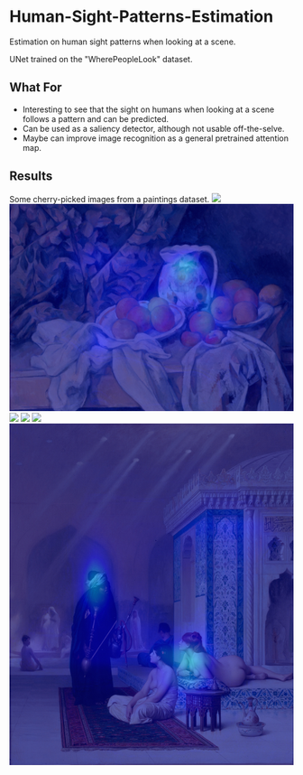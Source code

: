 # Human-Sight-Patterns-Estimation
Estimation on human sight patterns when looking at a scene.


UNet trained on the "WherePeopleLook" dataset.


## What For
- Interesting to see that the sight on humans when looking at a scene follows a pattern and can be predicted.
- Can be used as a saliency detector, although not usable off-the-selve.
- Maybe can improve image recognition as a general pretrained attention map.

## Results
Some cherry-picked images from a paintings dataset.
![](./tests/Bellotto,_Bernardo_-_Neumarkt_in_Dresden.jpg)
![](./tests/Cezanne,_Paul_-_Still_Life_with_a_Curtain.jpg)
![](./tests/Marquet,_Albert_-_The_Bay_of_Naples.jpg)
![](./tests/Vlaminck,_Maurice_de_-_Bougival.jpg)
![](./tests/Friedrich,_Caspar_David_-_On_a_Sailing_Ship.jpg)
![](./tests/Gerome,_Jean-Leon_-_Pool_in_a_Harem.jpg)
